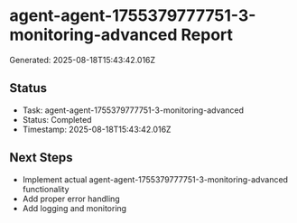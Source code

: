 # agent-agent-1755379777751-3-monitoring-advanced Report

Generated: 2025-08-18T15:43:42.016Z

## Status
- Task: agent-agent-1755379777751-3-monitoring-advanced
- Status: Completed
- Timestamp: 2025-08-18T15:43:42.016Z

## Next Steps
- Implement actual agent-agent-1755379777751-3-monitoring-advanced functionality
- Add proper error handling
- Add logging and monitoring
